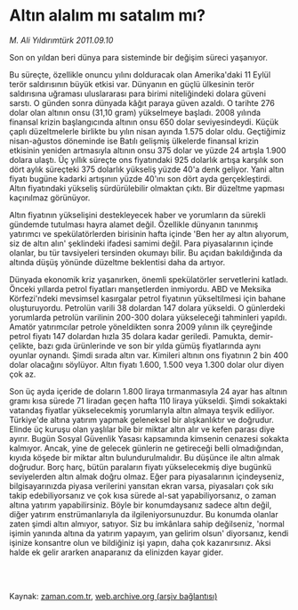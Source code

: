 # Altın alalım mı  satalım mı?

*M. Ali Yıldırımtürk 2011.09.10*

<td class="columnist-detail">
<p>Son on yıldan beri dünya para sisteminde bir değişim süreci yaşanıyor.</p>
<p>
<div id="haberMetinDiv">
<p>Bu süreçte, özellikle onuncu yılını dolduracak olan Amerika'daki 11 Eylül terör saldırısının büyük etkisi var. Dünyanın en güçlü ülkesinin terör saldırısına uğraması uluslararası para birimi niteliğindeki dolara güveni sarstı. O günden sonra dünyada kâğıt paraya güven azaldı. O tarihte 276 dolar olan altının onsu (31,10 gram) yükselmeye başladı. 2008 yılında finansal krizin başlangıcında altının onsu 650 dolar seviyesindeydi. Küçük çaplı düzeltmelerle birlikte bu yılın nisan ayında 1.575 dolar oldu. Geçtiğimiz nisan-ağustos döneminde ise Batılı gelişmiş ülkelerde finansal krizin etkisinin yeniden artmasıyla altının onsu 375 dolar ve yüzde 24 artışla 1.900 dolara ulaştı. Üç yıllık süreçte ons fiyatındaki 925 dolarlık artışa karşılık son dört aylık süreçteki 375 dolarlık yükseliş yüzde 40'a denk geliyor. Yani altın fiyatı bugüne kadarki artışının yüzde 40'ını son dört ayda gerçekleştirdi. Altın fiyatındaki yükseliş sürdürülebilir olmaktan çıktı. Bir düzeltme yapması kaçınılmaz görünüyor.
<p> Altın fiyatının yükselişini destekleyecek haber ve yorumların da sürekli gündemde tutulması hayra alamet değil. Özellikle dünyanın tanınmış yatırımcı ve spekülatörlerden birisinin hafta içinde 'Ben her ay altın alıyorum, siz de altın alın' şeklindeki ifadesi samimi değil. Para piyasalarının içinde olanlar, bu tür tavsiyeleri tersinden okumayı bilir. Bu açıdan bakıldığında da altında düşüş yönünde düzeltme beklentisi daha da artıyor.
<p> Dünyada ekonomik kriz yaşanırken, önemli spekülatörler servetlerini katladı. Önceki yıllarda petrol fiyatları manşetlerden inmiyordu. ABD ve Meksika Körfezi'ndeki mevsimsel kasırgalar petrol fiyatının yükseltilmesi için bahane oluşturuyordu. Petrolün varili 38 dolardan 147 dolara yükseldi. O günlerdeki yorumlarda petrolün varilinin 200-300 dolara yükseleceği tahminleri yapıldı. Amatör yatırımcılar petrole yöneldikten sonra 2009 yılının ilk çeyreğinde petrol fiyatı 147 dolardan hızla 35 dolara kadar geriledi. Pamukta, demir-çelikte, bazı gıda ürünlerinde ve son bir yılda gümüş fiyatlarında aynı oyunlar oynandı. Şimdi sırada altın var. Kimileri altının ons fiyatının 2 bin 400 dolar olacağını söylüyor. Altın fiyatı 1.600, 1.500 veya 1.300 dolar olur diyen çok az.
<p> Son üç ayda içeride de doların 1.800 liraya tırmanmasıyla 24 ayar has altının gramı kısa sürede 71 liradan geçen hafta 110 liraya yükseldi. Şimdi sokaktaki vatandaş fiyatlar yükselecekmiş yorumlarıyla altın almaya teşvik ediliyor. Türkiye'de altına yatırım yapmak geleneksel bir alışkanlıktır ve doğrudur. Elinde üç kuruşu olan yaşlılar bile bir miktar altın alır ve kefen parası diye ayırır. Bugün Sosyal Güvenlik Yasası kapsamında kimsenin cenazesi sokakta kalmıyor. Ancak, yine de gelecek günlerin ne getireceği belli olmadığından, kıyıda köşede bir miktar altın bulundurulmalıdır. Bu düşünce ile altın almak doğrudur. Borç harç, bütün paraların fiyatı yükselecekmiş diye bugünkü seviyelerden altın almak doğru olmaz. Eğer para piyasalarının içindeyseniz, bilgisayarınızda piyasa verilerini yansıtan ekran varsa, piyasaları çok sıkı takip edebiliyorsanız ve çok kısa sürede al-sat yapabiliyorsanız, o zaman altına yatırım yapabilirsiniz. Böyle bir konumdaysanız sadece altın değil, diğer yatırım enstrümanlarıyla da ilgileniyorsunuzdur. Bu konumda olanlar zaten şimdi altın almıyor, satıyor. Siz bu imkânlara sahip değilseniz, 'normal işimin yanında altına da yatırım yapayım, yan gelirim olsun' diyorsanız, kendi işinize konsantre olun ve bildiğiniz işi yapın, daha çok kazanırsınız. Aksi halde ek gelir ararken anaparanız da elinizden kayar gider. </p></p></p></p></div>
</p>


<p><br>
		 </br></p></td>

Kaynak: [zaman.com.tr](http://zaman.com.tr/yazar.do?yazino=1178186), [web.archive.org (arşiv bağlantısı)](http://web.archive.org/web/20111213112604/http://zaman.com.tr/yazar.do?yazino=1178186)
